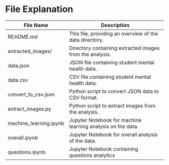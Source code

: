 # File Explanation

| File Name              | Description                                                 |
| ---------------------- | ----------------------------------------------------------- |
| README.md              | This file, providing an overview of the data directory.     |
| extracted_images/      | Directory containing extracted images from the analysis.    |
| data.json              | JSON file containing student mental health data.            |
| data.csv               | CSV file containing student mental health data.             |
| convert_to_csv.json    | Python script to convert JSON data to CSV format.           |
| extract_images.py      | Python script to extract images from the analysis.          |
| machine_learning.ipynb | Jupyter Notebook for machine learning analysis on the data. |
| overall.ipynb          | Jupyter Notebook for overall analysis of the data.          |
| questions.ipynb        | Jupyter Notebook containing questions analytics             |
